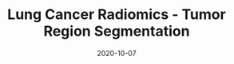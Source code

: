 ---
# Documentation: https://sourcethemes.com/academic/docs/managing-content/

title: "Lung Cancer Radiomics - Tumor Region Segmentation"
summary: "We propose a pipeline for lung tumor detection and segmentation on the NSCLC Radiomics dataset. The pipeline utilized a hybrid-3d dilated convolutional neural network architecture for the segmentation task and won the IEEE VIP Cup 2018 challenge."
authors: ["Shahruk Hossain", "Suhail Najeeb"]
tags: ["lung-tumor-segmentation", "segmentation", "dilated-cnn","deep-learning","computer-vision","ct-scan"]
categories: ["computer-vision"]
date: 2020-10-07

# Optional external URL for project (replaces project detail page).
external_link: "https://github.com/suhailnajeeb/lungseg-vip2018"

# Featured image
# To use, add an image named `featured.jpg/png` to your page's folder.
# Focal points: Smart, Center, TopLeft, Top, TopRight, Left, Right, BottomLeft, Bottom, BottomRight.
image:
  caption: ""
  focal_point: ""
  preview_only: false

# Custom links (optional).
#   Uncomment and edit lines below to show custom links.
#links:
#- name: Follow
#  url: https://twitter.com/najeeb_suhail
#  icon_pack: fab
#  icon: twitter

url_code: "https://github.com/suhailnajeeb/lungseg-vip2018"
url_pdf: "https://github.com/suhailnajeeb/lungseg-vip2018/raw/master/Paper/ICCASP%202019%20Paper.pdf"
url_slides: ""
url_video: ""

# Slides (optional).
#   Associate this project with Markdown slides.
#   Simply enter your slide deck's filename without extension.
#   E.g. `slides = "example-slides"` references `content/slides/example-slides.md`.
#   Otherwise, set `slides = ""`.
slides: ""
---